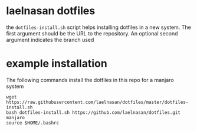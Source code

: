 # laelnasan dotfiles
the  `dotfiles-install.sh` script  helps  installing dotfiles  in a  new
system.  The first  argument should  be the  URL to  the repository.  An
optional second argument indicates the branch used

# example installation
The following commands  install the dotfiles in this repo  for a manjaro
system

```
wget https://raw.githubusercontent.com/laelnasan/dotfiles/master/dotfiles-install.sh
bash dotfiles-install.sh https://github.com/laelnasan/dotfiles.git manjaro
source $HOME/.bashrc
```
